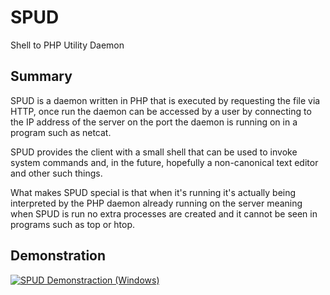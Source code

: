 # SPUD

Shell to PHP Utility Daemon

## Summary

SPUD is a daemon written in PHP that is executed by requesting the file via HTTP, once run the daemon can be accessed by a user by connecting to the IP address of the server on the port the daemon is running on in a program such as netcat.

SPUD provides the client with a small shell that can be used to invoke system commands and, in the future, hopefully a non-canonical text editor and other such things.

What makes SPUD special is that when it's running it's actually being interpreted by the PHP daemon already running on the server meaning when SPUD is run no extra processes are created and it cannot be seen in programs such as top or htop.

## Demonstration

[![SPUD Demonstraction (Windows)](https://i.imgur.com/rTCDqB7.png)](https://www.youtube.com/watch?v=07yRcmfAhHg)